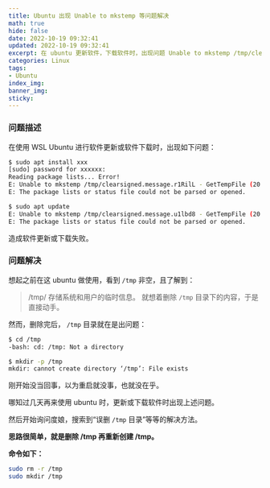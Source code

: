 ```yaml
---
title: Ubuntu 出现 Unable to mkstemp 等问题解决
math: true
hide: false
date: 2022-10-19 09:32:41
updated: 2022-10-19 09:32:41
excerpt: 在 ubuntu 更新软件，下载软件时，出现问题 Unable to mkstemp /tmp/clearsigned.message.r1RilL - GetTempFile  等解决办法（疑似误删了/tmp 文件夹）
categories: Linux
tags: 
- Ubuntu
index_img:
banner_img:
sticky:
---
```


### 问题描述

在使用 WSL Ubuntu 进行软件更新或软件下载时，出现如下问题：
```bash
$ sudo apt install xxx
[sudo] password for xxxxxx:
Reading package lists... Error!
E: Unable to mkstemp /tmp/clearsigned.message.r1RilL - GetTempFile (20: Not a directory)
E: The package lists or status file could not be parsed or opened.
```
```bash
$ sudo apt update
E: Unable to mkstemp /tmp/clearsigned.message.u1lbd8 - GetTempFile (20: Not a directory)
E: The package lists or status file could not be parsed or opened.
```

造成软件更新或下载失败。

### 问题解决

想起之前在这 ubuntu 做使用，看到 `/tmp` 非空，且了解到：
> /tmp/    存储系统和用户的临时信息。
就想着删除 `/tmp` 目录下的内容，于是直接动手。

然而，删除完后， `/tmp` 目录就在是出问题：

```bash
$ cd /tmp
-bash: cd: /tmp: Not a directory

$ mkdir -p /tmp
mkdir: cannot create directory ‘/tmp’: File exists
```
刚开始没当回事，以为重启就没事，也就没在乎。

哪知过几天再来使用 ubuntu 时，更新或下载软件时出现上述问题。

然后开始询问度娘，搜索到“误删 `/tmp` 目录”等等的解决方法。

**思路很简单，就是删除 /tmp 再重新创建 /tmp。**

**命令如下：**
```bash
sudo rm -r /tmp
sudo mkdir /tmp
```


